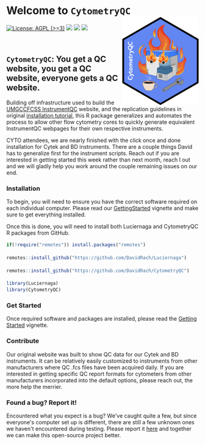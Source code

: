 # Welcome to `CytometryQC` <img src="inst/hex/hex.png" width="200" align="right"/>

<!-- To modify Package/Title/Description/Authors fields, edit the DESCRIPTION file -->
<!-- badges: start -->

[![License: AGPL (\>=3)](https://img.shields.io/badge/license-AGPL%20(%3E=%203)-blue.svg)](https://cran.r-project.org/web/licenses/AGPL%20(%3E=%203))
[![](https://img.shields.io/badge/devel%20version-0.99.1-black.svg)](https://github.com/DavidRach/Luciernaga)
[![](https://img.shields.io/github/languages/code-size/DavidRach/Luciernaga.svg)](https://github.com/DavidRach/Luciernaga)
[![](https://img.shields.io/github/last-commit/DavidRach/CytometryQC.svg)](https://github.com/DavidRach/CytometryQC/commits/main)

<br> <!-- badges: end -->

## `CytometryQC`: You get a QC website, you get a QC website, everyone gets a QC website.

Building off infrastructure used to build the [UMGCCFCSS InstrumentQC](https://umgccfcss.github.io/InstrumentQC/index.html) website, and the replication guidelines in original [installation tutorial](https://davidrach.github.io/InstrumentQC_Install/), this R package generalizes and automates the process to allow other flow cytometry cores to quickly generate equivalent InstrumentQC webpages for their own respective instruments.

CYTO attendees, we are nearly finished with the click once and done installation for Cytek and BD instruments. There are a couple things David has to generalize first for the instrument scripts. Reach out if you are interested in getting started this week rather than next month, reach I out and we will gladly help you work around the couple remaining issues on our end.

### Installation

To begin, you will need to ensure you have the correct software required on each individual computer. Please read our [GettingStarted](https://davidrach.github.io/CytometryQC/articles/GettingStarted.html) vignette and make sure to get everything installed.

Once this is done, you will need to install both Luciernaga and CytometryQC R packages from GitHub. 

``` r
if(!require("remotes")) install.packages("remotes")

remotes::install_github("https://github.com/DavidRach/Luciernaga")

remotes::install_github("https://github.com/DavidRach/CytometryQC")

library(Luciernaga)
library(CytometryQC)
```

### Get Started

Once required software and packages are installed, please read the [Getting Started](https://davidrach.github.io/CytometryQC/articles/GettingStarted.html) vignette. 

### Contribute

Our original website was built to show QC data for our Cytek and BD instruments. It can be relatively easily customized to instruments from other manufacturers where QC .fcs files have been acquired daily. If you are interested in getting specific QC report formats for cytometers from other manufacturers incorporated into the default options, please reach out, the more help the merrier. 

### Found a bug? Report it!

Encountered what you expect is a bug? We've caught quite a few, but since everyone's computer set up is different, there are still a few unknown ones we haven't encountered during testing. Please report it [here](https://github.com/DavidRach/CytometryQC/issues) and together we can make this open-source project better. 
